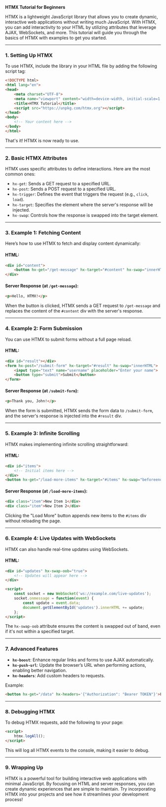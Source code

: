 **HTMX Tutorial for Beginners**

HTMX is a lightweight JavaScript library that allows you to create dynamic, interactive web applications without writing much JavaScript. With HTMX, you can add interactivity to your HTML by utilizing attributes that leverage AJAX, WebSockets, and more. This tutorial will guide you through the basics of HTMX with examples to get you started.

---

### **1. Setting Up HTMX**

To use HTMX, include the library in your HTML file by adding the following script tag:

```html
<!DOCTYPE html>
<html lang="en">
<head>
    <meta charset="UTF-8">
    <meta name="viewport" content="width=device-width, initial-scale=1.0">
    <title>HTMX Tutorial</title>
    <script src="https://unpkg.com/htmx.org"></script>
</head>
<body>
    <!-- Your content here -->
</body>
</html>
```

That's it! HTMX is now ready to use.

---

### **2. Basic HTMX Attributes**

HTMX uses specific attributes to define interactions. Here are the most common ones:

- `hx-get`: Sends a GET request to a specified URL.
- `hx-post`: Sends a POST request to a specified URL.
- `hx-trigger`: Defines the event that triggers the request (e.g., `click`, `load`).
- `hx-target`: Specifies the element where the server's response will be injected.
- `hx-swap`: Controls how the response is swapped into the target element.

---

### **3. Example 1: Fetching Content**

Here’s how to use HTMX to fetch and display content dynamically:

#### HTML:
```html
<div id="content">
    <button hx-get="/get-message" hx-target="#content" hx-swap="innerHTML">Get Message</button>
</div>
```

#### Server Response (at `/get-message`):
```html
<p>Hello, HTMX!</p>
```

When the button is clicked, HTMX sends a GET request to `/get-message` and replaces the content of the `#content` div with the server's response.

---

### **4. Example 2: Form Submission**

You can use HTMX to submit forms without a full page reload.

#### HTML:
```html
<div id="result"></div>
<form hx-post="/submit-form" hx-target="#result" hx-swap="innerHTML">
    <input type="text" name="username" placeholder="Enter your name">
    <button type="submit">Submit</button>
</form>
```

#### Server Response (at `/submit-form`):
```html
<p>Thank you, John!</p>
```

When the form is submitted, HTMX sends the form data to `/submit-form`, and the server's response is injected into the `#result` div.

---

### **5. Example 3: Infinite Scrolling**

HTMX makes implementing infinite scrolling straightforward:

#### HTML:
```html
<div id="items">
    <!-- Initial items here -->
</div>
<button hx-get="/load-more-items" hx-target="#items" hx-swap="beforeend">Load More</button>
```

#### Server Response (at `/load-more-items`):
```html
<div class="item">New Item 1</div>
<div class="item">New Item 2</div>
```

Clicking the "Load More" button appends new items to the `#items` div without reloading the page.

---

### **6. Example 4: Live Updates with WebSockets**

HTMX can also handle real-time updates using WebSockets.

#### HTML:
```html
<div id="updates" hx-swap-oob="true">
    <!-- Updates will appear here -->
</div>

<script>
    const socket = new WebSocket('ws://example.com/live-updates');
    socket.onmessage = function(event) {
        const update = event.data;
        document.getElementById('updates').innerHTML += update;
    };
</script>
```

The `hx-swap-oob` attribute ensures the content is swapped out of band, even if it's not within a specified target.

---

### **7. Advanced Features**

- **`hx-boost`**: Enhance regular links and forms to use AJAX automatically.
- **`hx-push-url`**: Update the browser’s URL when performing actions, enabling better navigation.
- **`hx-headers`**: Add custom headers to requests.

Example:

```html
<button hx-get="/data" hx-headers='{"Authorization": "Bearer TOKEN"}'>Fetch Data</button>
```

---

### **8. Debugging HTMX**

To debug HTMX requests, add the following to your page:

```html
<script>
    htmx.logAll();
</script>
```

This will log all HTMX events to the console, making it easier to debug.

---

### **9. Wrapping Up**

HTMX is a powerful tool for building interactive web applications with minimal JavaScript. By focusing on HTML and server responses, you can create dynamic experiences that are simple to maintain. Try incorporating HTMX into your projects and see how it streamlines your development process!

